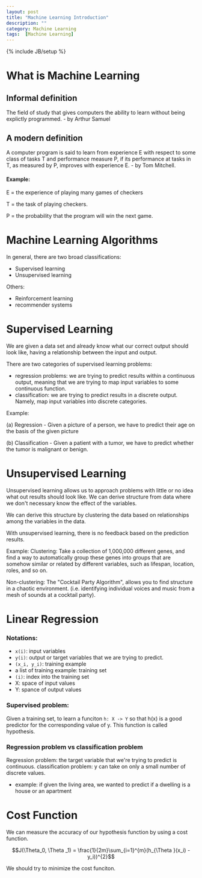 ```yaml
---
layout: post
title: "Machine Learning Introduction"
description: ""
category: Machine Learning
tags:  [Machine Learning]
---
```

{% include JB/setup %}

# What is Machine Learning

## Informal definition

The field of study that gives computers the ability to learn without being explictly programmed. - by Arthur Samuel

## A modern definition

A computer program is said to learn from experience E with respect to some class of tasks T and performance measure P, if its performance at tasks in T, as measured by P, improves with experience E. - by Tom Mitchell.

#### Example:
E = the experience of playing many games of checkers

T = the task of playing checkers.

P = the probability that the program will win the next game.

# Machine Learning Algorithms

In general, there are two broad classifications:
+ Supervised learning
+ Unsupervised learning

Others:
+ Reinforcement learning
+ recommender systems

# Supervised Learning

We are given a data set and already know what our correct output should look like, having a relationship between the input and output.

There are two categories of supervised learning problems:
+ regression problems: we are trying to predict results within a continuous output, meaning that we are trying to map input variables to some continuous function.
+ classification: we are trying to predict results in a discrete output. Namely, map input variables into discrete categories.

Example:

(a) Regression - Given a picture of a person, we have to predict their age on the basis of the given picture

(b) Classification - Given a patient with a tumor, we have to predict whether the tumor is malignant or benign.

# Unsupervised Learning

Unsupervised learning allows us to approach problems with little or no idea what out results should look like. We can derive structure from data where we don't necessary know the effect of the variables.

We can derive this structure by clustering the data based on relationships among the variables in the data.

With unsupervised learning, there is no feedback based on the prediction results.

Example:
Clustering: Take a collection of 1,000,000 different genes, and find a way to automatically group these genes into groups that are somehow similar or related by different variables, such as lifespan, location, roles, and so on.

Non-clustering: The "Cocktail Party Algorithm", allows you to find structure in a chaotic environment. (i.e. identifying individual voices and music from a mesh of sounds at a cocktail party).

# Linear Regression

### Notations:
+ `x(i)`: input variables
+ `y(i)`: output or target variables that we are trying to predict.
+ `(x_i, y_i)`: training example
+ a list of training example: training set
+ `(i)`: index into the training set
+ X: space of input values
+ Y: spance of output values

### Supervised problem:
Given a training set, to learn a funciton `h: X -> Y` so that h(x) is a good predictor for the corresponding value of y. This function is called hypothesis.

### Regression problem vs classification problem
Regression problem: the target variable that we're trying to predict is continuous.
classification problem: y can take on only a small number of discrete values.
+ example: if given the living area, we wanted to predict if a dwelling is a house or an apartment

# Cost Function

We can measure the accuracy of our hypothesis function by using a cost function.

$$J(\Theta_0, \Theta _1) = \frac{1}{2m}\sum_{i=1}^{m}(h_{\Theta }(x_i) - y_i))^{2}$$

We should try to minimize the cost funciton.









